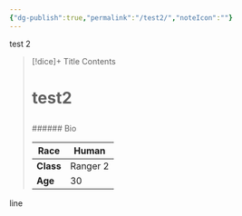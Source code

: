 ```yaml
---
{"dg-publish":true,"permalink":"/test2/","noteIcon":""}
---
```




test 2


> [!dice]+ Title
> Contents
> <h1><span><p>test2</p></span></h1>
> ###### Bio
>
> <span><span><table>
> <thead>
> <tr>
> <th><strong>Race</strong></th>
> <th>Human</th>
> </tr>
> </thead>
> <tbody>
> <tr>
> <td><strong>Class</strong></td>
> <td>Ranger  2</td>
> </tr>
> <tr>
> <td><strong>Age</strong></td>
> <td>30</td>
> </tr>
> </tbody>
> </table></span></span>
>
>



line


